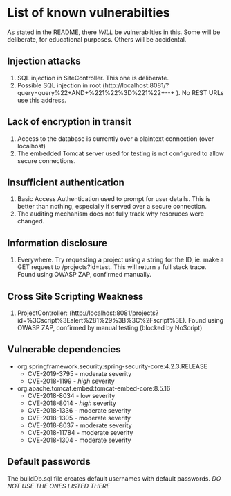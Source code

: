 # List of known vulnerabilties

As stated in the README, there *WILL* be vulnerabilties in this. Some will be deliberate, for educational purposes. Others will be accidental.

## Injection attacks

1. SQL injection in SiteController. This one is deliberate.
2. Possible SQL injection in root (http://localhost:8081/?query=query%22+AND+%221%22%3D%221%22+--+ ). No REST URLs use this address.


## Lack of encryption in transit

1. Access to the database is currently over a plaintext connection (over localhost)
2. The embedded Tomcat server used for testing is not configured to allow secure connections.


## Insufficient authentication

1. Basic Access Authentication used to prompt for user details. This is better than nothing, especially if served over a secure connection.
2. The auditing mechanism does not fully track why resoruces were changed.

## Information disclosure

1. Everywhere. Try requesting a project using a string for the ID, ie. make a GET request to /projects?id=test. This will return a full stack trace. Found using OWASP ZAP, confirmed manually.

## Cross Site Scripting Weakness 

1. ProjectController: (http://localhost:8081/projects?id=%3Cscript%3Ealert%281%29%3B%3C%2Fscript%3E). Found using OWASP ZAP, confirmed by manual testing (blocked by NoScript)

## Vulnerable dependencies

* org.springframework.security:spring-security-core:4.2.3.RELEASE
	* CVE-2019-3795 - moderate severity
	* CVE-2018-1199 - *high* severity
* org.apache.tomcat.embed:tomcat-embed-core:8.5.16
	* CVE-2018-8034 - low severity
	* CVE-2018-8014 - *high* severity
	* CVE-2018-1336 - moderate severity
	* CVE-2018-1305 - moderate severity
	* CVE-2018-8037 - moderate severity
	* CVE-2018-11784 - moderate severity
	* CVE-2018-1304 - moderate severity
	
## Default passwords
The buildDb.sql file creates default usernames with default passwords. *DO NOT USE THE ONES LISTED THERE*

